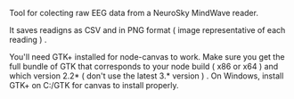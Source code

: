 Tool for colecting raw EEG data from a NeuroSky MindWave reader.

It saves readigns as CSV and in PNG format ( image representative of each reading  ) .

You'll need GTK+ installed for node-canvas to work. 
Make sure you get the full bundle of GTK that corresponds to your node build ( x86 or x64 ) and which version 2.2*  ( don't use the latest 3.* version ) .
On Windows, install GTK+ on C:/GTK for canvas to install properly. 